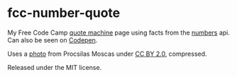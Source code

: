 # fcc-number-quote

My Free Code Camp [quote machine](https://www.freecodecamp.com/challenges/build-a-random-quote-machinee) page using facts from the [numbers](http://numbersapi.com) api. Can also be seen on [Codepen](http://codepen.io/romorin/pen/vGrBba).

Uses a [photo](https://www.flickr.com/photos/procsilas/11314489/) from Procsilas Moscas under [CC BY 2.0](https://creativecommons.org/licenses/by/2.0/), compressed.

Released under the MIT license.


